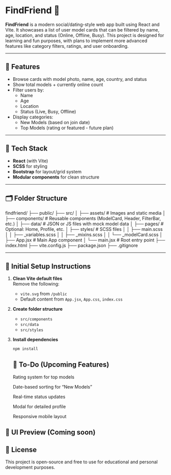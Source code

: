 # FindFriend 👥

**FindFriend** is a modern social/dating-style web app built using React and Vite. It showcases a list of user model cards that can be filtered by name, age, location, and status (Online, Offline, Busy). This project is designed for learning and fun purposes, with plans to implement more advanced features like category filters, ratings, and user onboarding.

---

## 🚀 Features

- Browse cards with model photo, name, age, country, and status
- Show total models + currently online count
- Filter users by:
  - Name
  - Age
  - Location
  - Status (Live, Busy, Offline)
- Display categories:
  - New Models (based on join date)
  - Top Models (rating or featured - future plan)

---

## 🧱 Tech Stack

- **React** (with Vite)
- **SCSS** for styling
- **Bootstrap** for layout/grid system
- **Modular components** for clean structure

---

## 🗂️ Folder Structure

findfriend/ ├── public/ ├── src/ │ ├── assets/ # Images and static media │ ├── components/ # Reusable components (ModelCard, Header, FilterBar, etc.) │ ├── data/ # JSON or JS files with mock model data │ ├── pages/ # Optional: Home, Profile, etc. │ ├── styles/ # SCSS files │ │ ├── main.scss │ │ ├── \_variables.scss │ │ ├── \_mixins.scss │ │ └── \_modelCard.scss │ ├── App.jsx # Main App component │ └── main.jsx # Root entry point ├── index.html ├── vite.config.js ├── package.json ├── .gitignore

---

## 🧹 Initial Setup Instructions

1. **Clean Vite default files**  
   Remove the following:

   - `vite.svg` from `/public`
   - Default content from `App.jsx`, `App.css`, `index.css`

2. **Create folder structure**

   - `src/components`
   - `src/data`
   - `src/styles`

3. **Install dependencies**

   ```bash
   npm install
   ```

   ## 📌 To-Do (Upcoming Features)

   Rating system for top models

   Date-based sorting for “New Models”

   Real-time status updates

   Modal for detailed profile

   Responsive mobile layout

## 📸 UI Preview (Coming soon)

## 📄 License

This project is open-source and free to use for educational and personal development purposes.
